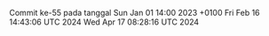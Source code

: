 Commit ke-55 pada tanggal Sun Jan 01 14:00 2023 +0100
Fri Feb 16 14:43:06 UTC 2024
Wed Apr 17 08:28:16 UTC 2024
